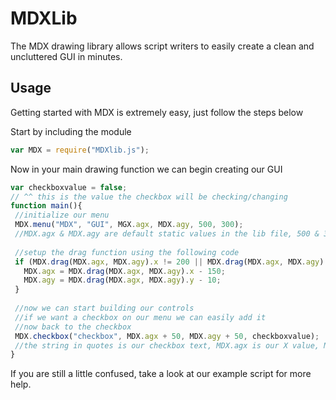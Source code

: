 # MDXLib
 The MDX drawing library allows script writers to easily create a clean and uncluttered GUI in minutes.

## Usage
 Getting started with MDX is extremely easy, just follow the steps below
 
 Start by including the module
 ```javascript
 var MDX = require("MDXlib.js");
 ```
 
 Now in your main drawing function we can begin creating our GUI
 ```javascript
 var checkboxvalue = false;
 // ^^ this is the value the checkbox will be checking/changing
 function main(){
  //initialize our menu
  MDX.menu("MDX", "GUI", MGX.agx, MDX.agy, 500, 300);
  //MDX.agx & MDX.agy are default static values in the lib file, 500 & 300 are width & height. It is recommended you use the default MDX values for the drag control to work
  
  //setup the drag function using the following code
  if (MDX.drag(MDX.agx, MDX.agy).x != 200 || MDX.drag(MDX.agx, MDX.agy).y != 200){
    MDX.agx = MDX.drag(MDX.agx, MDX.agy).x - 150;
    MDX.agy = MDX.drag(MDX.agx, MDX.agy).y - 10;
  }
  
  //now we can start building our controls
  //if we want a checkbox on our menu we can easily add it
  //now back to the checkbox
  MDX.checkbox("checkbox", MDX.agx + 50, MDX.agy + 50, checkboxvalue);
  //the string in quotes is our checkbox text, MDX.agx is our X value, MDX.agy is our Y value, and checkboxvalue is the changing value.
 }
 ```
 
 If you are still a little confused, take a look at our example script for more help.
